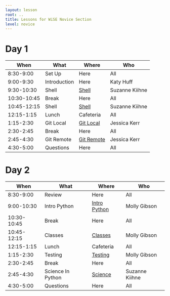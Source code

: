 ```yaml
---
layout: lesson
root: ..
title: Lessons for WiSE Novice Section
level: novice
---
```


<div class="toc" markdown="1">


# Day 1 
 
| **When**       | **What**         | **Where**          | **Who** | 
| -------------- | ---------------- | ------------------ | ------- |
| 8:30-9:00      | Set Up           | Here               | All             |
| 9:00-9:30      | Introduction     | Here               | Katy Huff       |
| 9:30-10:30     | Shell            | [Shell](shell/tutorial.html) | Suzanne Kiihne |
| 10:30-10:45    | Break            | Here               | All             |
| 10:45-12:15    | Shell            | [Shell](shell/tutorial.html) | Suzanne Kiihne |
| 12:15-1:15     | Lunch            | Cafeteria          | All |
| 1:15-2:30      | Git Local        | [Git Local](git/local.html) | Jessica Kerr |
| 2:30-2:45      | Break            | Here               | All |
| 2:45-4:30      | Git Remote       | [Git Remote](git/remote.html) | Jessica Kerr |
| 4:30-5:00      | Questions        | Here                | All | 


# Day 2 

 
| **When**       | **What**            | **Where**          | **Who** | 
| -------------- | ------------------- | ------------------ | ------- |
| 8:30-9:00      | Review              |  Here     | All             |
| 9:00-10:30     | Intro Python        | [Intro Python](py-intro/tutorial.html)  | Molly Gibson |
| 10:30-10:45    | Break               | Here      | All             |
| 10:45-12:15    | Classes             | [Classes](py-classes/tutorial.html) | Molly Gibson |
| 12:15-1:15     | Lunch               | Cafeteria | All |
| 1:15-2:30      | Testing             | [Testing](py-testing/tutorial.html) | Molly Gibson |
| 2:30-2:45      | Break               | Here      | All |
| 2:45-4:30      | Science In Python   | [Science](py-scipy/tutorial.html) | Suzanne Kiihne |
| 4:30-5:00      | Questions           | Here      | All |

</div>
